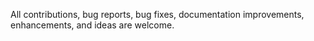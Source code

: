  All contributions, bug reports, bug fixes, documentation improvements, enhancements, and ideas are welcome.
